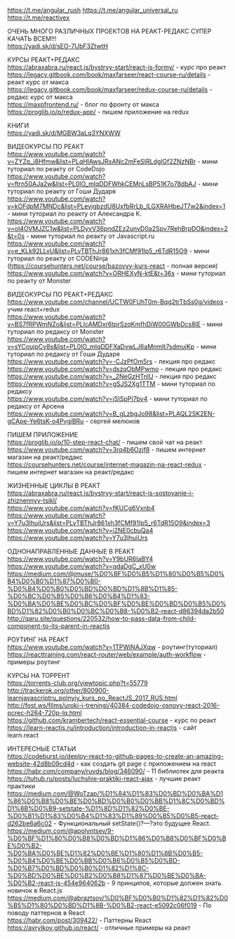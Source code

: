 https://t.me/angular_rush
https://t.me/angular_universal_ru
https://t.me/reactivex

ОЧЕНЬ МНОГО РАЗЛИЧНЫХ ПРОЕКТОВ НА РЕАКТ-РЕДАКС СУПЕР КАЧАТЬ ВСЕМ!!!</br>
https://yadi.sk/d/sEO-7UbF3ZtwtH</br>

КУРСЫ РЕАКТ+РЕДАКС</br>
https://abraxabra.ru/react.js/bystryy-start/react-js-formy/ - курс про реакт</br>
https://legacy.gitbook.com/book/maxfarseer/react-course-ru/details - реакт курс от макса</br>
https://legacy.gitbook.com/book/maxfarseer/redux-course-ru/details - редакс курс от макса</br>
https://maxpfrontend.ru/ - блог по фронту от макса</br>
https://proglib.io/p/redux-app/ - пишем приложение на redux</br>


КНИГИ</br>
https://yadi.sk/d/MGBW3aLq3YNXWW</br>


ВИДЕОКУРСЫ ПО РЕАКТ</br>
https://www.youtube.com/watch?v=ZYZp_i8Hfmw&list=PLqHlAwsJRxANc2mFeSIRLdglGf2ZNzNBr - мини туториал по реакту от CodeDojo</br>
https://www.youtube.com/watch?v=ftrn50AJa2w&list=PL0lO_mIqDDFWhkCEMnLsBP51K7o78dbAJ - мини туториал по реакту от Гоши Дударя</br>
https://www.youtube.com/watch?v=kOFdpM7MNDc&list=PLevjgbzdU8UxfbRrLb_ILGXRAHbeJT7w2&index=1 - мини туториал по реакту от Александра К.</br>
https://www.youtube.com/watch?v=ol4OVMJZC1w&list=PLDyvV36pndZEz2unvD0a2Spv7RehBrpDO&index=2&t=0s - мини туториал по реакту от Javascript.ru</br>
https://www.youtube.com/watch?v=e_KLk92LLvU&list=PLvTBThJr861xh3fCMf91Ip5_r6TdR15O9 - мини туториал по реакту от CODENinja (https://coursehunters.net/course/bazovyy-kurs-react - полная версия)</br>
https://www.youtube.com/watch?v=ORHEXyN-ktE&t=36s - мини туториал по реакту от Monster</br>


ВИДЕОКУРСЫ ПО РЕАКТ+РЕДАКС</br>
https://www.youtube.com/channel/UCTW0FUhT0m-Bqg2trTbSs0g/videos - учим react+redux</br>
https://www.youtube.com/watch?v=BS7fRPWmNZo&list=PLIcAMDxr6tprSzqKmfhDiW00GWbDcs8lE - мини туториал по редаксу от Monster</br>
https://www.youtube.com/watch?v=sYCoujpCv8s&list=PL0lO_mIqDDFXaDvwLJ6aMnmIt7sdmujKp - мини туториал по редаксу от Гоши Дударя</br>
https://www.youtube.com/watch?v=-CJzPfOm5rs - лекция про редакс</br>
https://www.youtube.com/watch?v=dszqObMPwmo - лекция про редакс</br>
https://www.youtube.com/watch?v=_2NeGzHTnlU - лекция про редакс</br>
https://www.youtube.com/watch?v=gSJS2Xg1TTM - мини туториал по редаксу</br>
https://www.youtube.com/watch?v=jSISpPI7bv4 - мини туториал по редаксу от Арсена</br>
https://www.youtube.com/watch?v=B_gLzbgJo98&list=PLAQL2SK2EN-gCApe-Ye6tsK-o4PvgiBRu - сергей мелюков</br>


ПИШЕМ ПРИЛОЖЕНИЕ</br>
https://proglib.io/p/10-step-react-chat/ - пишем свой чат на реакт</br>
https://www.youtube.com/watch?v=3rq4b6Ozjf8 - пишем интернет магазин на реакт/редакс</br>
https://coursehunters.net/course/internet-magazin-na-react-redux - пишем интернет магазин на реакт/редакс</br>


ЖИЗНЕННЫЕ ЦИКЛЫ В РЕАКТ</br>
https://abraxabra.ru/react.js/bystryy-start/react-js-sostoyanie-i-zhiznennyy-tsikl/</br>
https://www.youtube.com/watch?v=fKUCg6Vxnb4</br>
https://www.youtube.com/watch?v=Y7u3IhuiUrs&list=PLvTBThJr861xh3fCMf91Ip5_r6TdR15O9&index=3</br>
https://www.youtube.com/watch?v=i2NE0cbuQa4</br>
https://www.youtube.com/watch?v=Y7u3IhuiUrs</br>


ОДНОНАПРАВЛЕННЫЕ ДАННЫЕ В РЕАКТ</br>
https://www.youtube.com/watch?v=Y9bUR6IaBY4</br>
https://www.youtube.com/watch?v=qdaDgC_xU0w</br>
https://medium.com/@jmuse/%D0%BF%D0%B5%D1%80%D0%B5%D0%B4%D0%B0%D1%87%D0%B0-%D0%B4%D0%B0%D0%BD%D0%BD%D1%8B%D1%85-%D0%BC%D0%B5%D0%B6%D0%B4%D1%83-%D0%BA%D0%BE%D0%BC%D0%BF%D0%BE%D0%BD%D0%B5%D0%BD%D1%82%D0%B0%D0%BC%D0%B8-%D0%B2-react-d86394da2b50</br>
http://qaru.site/questions/220532/how-to-pass-data-from-child-component-to-its-parent-in-reactjs </br>


РОУТИНГ НА РЕАКТ</br>
https://www.youtube.com/watch?v=1TPWiNAJXqw - роутинг(туториал)</br>
https://reacttraining.com/react-router/web/example/auth-workflow - примеры роутинг</br>


КУРСЫ НА ТОРРЕНТ</br>
https://torrents-club.org/viewtopic.php?t=55779</br>
http://trackerok.org/other/800900-learnjavascriptru_polnyiy_kurs_po_ReactJS_2017_RUS.html</br>
http://fost.ws/films/uroki-i-treningi/40384-codedojo-osnovy-react-2016-pcrec-h264-720p-lq.html</br>
https://github.com/krambertech/react-essential-course - курс по реакт</br>
https://learn-reactjs.ru/introduction/introduction-in-reactjs - сайт learn.react</br>


ИНТЕРЕСНЫЕ СТАТЬИ</br>
https://codeburst.io/deploy-react-to-github-pages-to-create-an-amazing-website-42d8b09cd4d - как создать git page с приложением на react</br>
https://habr.com/company/ruvds/blog/346090/ - 11 библиотек для реакта</br>
https://tuhub.ru/posts/luchshie-praktiki-react-ajax - лучшие реакт практики</br>
https://medium.com/@WoTzap/%D1%84%D1%83%D0%BD%D0%BA%D1%86%D0%B8%D0%BE%D0%BD%D0%B0%D0%BB%D1%8C%D0%BD%D1%8B%D0%B9-setstate-%D1%8D%D1%82%D0%BE-%D0%B1%D1%83%D0%B4%D1%83%D1%89%D0%B5%D0%B5-react-d262be6a6c02 - Функциональный setState()?—?это будущее React.</br>
https://medium.com/@apolyntsev/9-%D0%BF%D1%80%D0%B8%D0%BD%D1%86%D0%B8%D0%BF%D0%BE%D0%B2-%D0%BA%D0%BE%D1%82%D0%BE%D1%80%D1%8B%D0%B5-%D0%B4%D0%BE%D0%BB%D0%B6%D0%B5%D0%BD-%D0%B7%D0%BD%D0%B0%D1%82%D1%8C-%D0%BD%D0%BE%D0%B2%D0%B8%D1%87%D0%BE%D0%BA-%D0%B2-react-js-454e964062b - 9 принципов, которые должен знать новичок в React.js</br>
https://medium.com/@abraztsov/%D0%BF%D0%B0%D1%82%D1%82%D0%B5%D1%80%D0%BD%D1%8B-%D0%B2-react-e5092c06f019 - По поводу паттернов в React</br>
https://habr.com/post/309422/ - Паттерны React</br>
https://avrylkov.github.io/react/ - отличные примеры на реакт</br>
